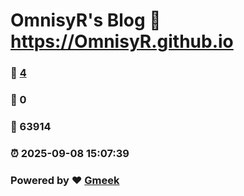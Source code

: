 # OmnisyR's Blog :link: https://OmnisyR.github.io 
### :page_facing_up: [4](https://OmnisyR.github.io/tag.html) 
### :speech_balloon: 0 
### :hibiscus: 63914 
### :alarm_clock: 2025-09-08 15:07:39 
### Powered by :heart: [Gmeek](https://github.com/Meekdai/Gmeek)
